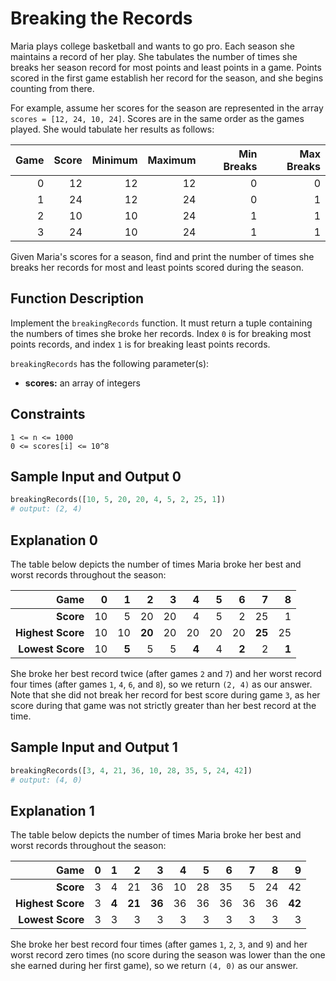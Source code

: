 # Breaking the Records

Maria plays college basketball and wants to go pro. Each season she maintains a record of her play. She tabulates the number of times she breaks her season record for most points and least points in a game. Points scored in the first game establish her record for the season, and she begins counting from there.

For example, assume her scores for the season are represented in the array ```scores = [12, 24, 10, 24]```. Scores are in the same order as the games played. She would tabulate her results as follows:

| Game   | Score  | Minimum | Maximum | Min Breaks | Max Breaks |
| -----: |-------:| -------:| ------: | ---------: | ---------: |
| 0      | 12     | 12      | 12      | 0          | 0          |
| 1      | 24     | 12      | 24      | 0          | 1          |
| 2      | 10     | 10      | 24      | 1          | 1          |
| 3      | 24     | 10      | 24      | 1          | 1          |

Given Maria's scores for a season, find and print the number of times she breaks her records for most and least points scored during the season.

## Function Description

Implement the ```breakingRecords``` function. It must return a tuple containing the numbers of times she broke her records. Index ```0``` is for breaking most points records, and index ```1``` is for breaking least points records.

```breakingRecords``` has the following parameter(s):
* **scores:** an array of integers

## Constraints
```
1 <= n <= 1000
0 <= scores[i] <= 10^8
```

## Sample Input and Output 0
```python
breakingRecords([10, 5, 20, 20, 4, 5, 2, 25, 1])
# output: (2, 4)
```

## Explanation 0

The table below depicts the number of times Maria broke her best and worst records throughout the season:

| Game              | 0  | 1     | 2      | 3  | 4     | 5  | 6     | 7      | 8     |
| ----------------: |---:|------:|-------:|---:|------:|---:|------:|-------:|------:|
| **Score**         | 10 | 5     | 20     | 20 | 4     | 5  | 2     | 25     | 1     |
| **Highest Score** | 10 | 10    | **20** | 20 | 20    | 20 | 20    | **25** | 25    |
| **Lowest Score**  | 10 | **5** | 5      | 5  | **4** | 4  | **2** | 2      | **1** |

She broke her best record twice (after games ```2``` and ```7```) and her worst record four times (after games ```1```, ```4```, ```6```, and ```8```), so we return ```(2, 4)``` as our answer. Note that she did not break her record for best score during game ```3```, as her score during that game was not strictly greater than her best record at the time.

## Sample Input and Output 1
```python
breakingRecords([3, 4, 21, 36, 10, 28, 35, 5, 24, 42])
# output: (4, 0)
```

## Explanation 1

The table below depicts the number of times Maria broke her best and worst records throughout the season:

| Game              | 0  | 1     | 2      | 3      | 4  | 5  | 6  | 7  | 8  | 9      |
| ----------------: |---:|------:|-------:|-------:|---:|---:|---:|---:|---:|-------:|
| **Score**         | 3  | 4     | 21     | 36     | 10 | 28 | 35 | 5  | 24 | 42     |
| **Highest Score** | 3  | **4** | **21** | **36** | 36 | 36 | 36 | 36 | 36 | **42** |
| **Lowest Score**  | 3  | 3     | 3      | 3      | 3  | 3  | 3  | 3  | 3  | 3      |   

She broke her best record four times (after games ```1```, ```2```, ```3```, and ```9```) and her worst record zero times (no score during the season was lower than the one she earned during her first game), so we return ```(4, 0)``` as our answer.